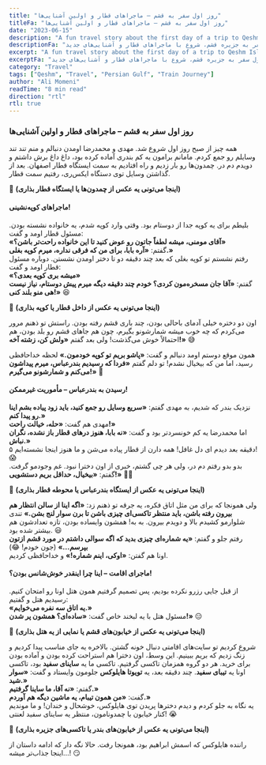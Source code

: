 ```yaml
---
title: "روز اول سفر به قشم – ماجراهای قطار و اولین آشنایی‌ها"
titleFa: "روز اول سفر به قشم – ماجراهای قطار و اولین آشنایی‌ها"
date: "2023-06-15"
description: "A fun travel story about the first day of a trip to Qeshm Island, starting with train adventures and new encounters."
descriptionFa: "داستان سفری جذاب درباره روز اول سفر به جزیره قشم، شروع با ماجراهای قطار و آشنایی‌های جدید."
excerpt: "A fun travel story about the first day of a trip to Qeshm Island, starting with train adventures and new encounters."
excerptFa: "داستان سفری جذاب درباره روز اول سفر به جزیره قشم، شروع با ماجراهای قطار و آشنایی‌های جدید."
category: "Travel"
tags: ["Qeshm", "Travel", "Persian Gulf", "Train Journey"]
author: "Ali Momeni"
readTime: "8 min read"
direction: "rtl"
rtl: true
---
```


### **روز اول سفر به قشم – ماجراهای قطار و اولین آشنایی‌ها**

همه چیز از صبح روز اول شروع شد. مهدی و محمدرضا اومدن دنبالم و منم تند تند وسایلم رو جمع کردم. مامانم برامون یه کم بندری آماده کرده بود، داغ داغ برش داشتم و دویدم دم در. چمدون‌ها رو بار زدیم و راه افتادیم به سمت ایستگاه قطار اصفهان. بعد از گذاشتن وسایل توی دستگاه ایکس‌ری، رفتیم سمت قطار.

📸 **(اینجا می‌تونی یه عکس از چمدون‌ها یا ایستگاه قطار بذاری)**

#### **ماجراهای کوپه‌نشینی!**
بلیطم برای یه کوپه جدا از دوستام بود. وقتی وارد کوپه شدم، یه خانواده نشسته بودن. مسئول قطار اومد و گفت:  
**«آقای مومنی، میشه لطفاً جاتون رو عوض کنید تا این خانواده راحت‌تر باشن؟»**  
گفتم: **«آره بابا، برای من که فرقی نداره، میرم کوپه بغلی.»**  
رفتم نشستم تو کوپه بغلی که بعد چند دقیقه دو تا دختر اومدن نشستن. دوباره مسئول قطار اومد و گفت:  
**«میشه بری کوپه بعدی؟»**  
گفتم: **«آقا جان مسخره‌مون کردی؟ خودم چند دقیقه دیگه میرم پیش دوستام، نیاز نیست هی منو بلند کنی!»** 😆  

📸 **(اینجا می‌تونی یه عکس از داخل قطار یا کوپه بذاری)**

اون دو دختره خیلی آدمای باحالی بودن، چند باری قشم رفته بودن. راستش تو ذهنم مرور می‌کردم که چه خوب میشه شمارشونو بگیرم، چون هم جاهای قشم رو بلد بودن، هم احتمالاً خوش می‌گذشت! ولی بعد گفتم **«ولش کن، زشته آخه!»** 😅

همون موقع دوستم اومد دنبالم و گفت: **«پاشو بریم تو کوپه خودمون.»** لحظه خداحافظی رسید، اما من که بیخیال نشدم! تو دلم گفتم **«فردا که رسیدیم بندرعباس، میرم پیداشون می‌کنم و شمارشونو می‌گیرم!»** 🤞

#### **رسیدن به بندرعباس – مأموریت غیرممکن!**
نزدیک بندر که شدیم، به مهدی گفتم: **«سریع وسایل رو جمع کنید، باید زود پیاده بشم اینا رو پیدا کنم.»**  
مهدی هم گفت: **«حله، خیالت راحت!»**  
اما محمدرضا یه کم خونسردتر بود و گفت: **«نه بابا، هنوز درهای قطار باز نشده، نگران نباش.»**  
۵ دقیقه بعد دیدم ای دل غافل! همه دارن از قطار پیاده می‌شن و ما هنوز اینجا نشسته‌ایم! 😱  
بدو بدو رفتم دم در، ولی هر چی گشتم، خبری از اون دخترا نبود. غم وجودمو گرفت. گفتم: **«بیخیال، حداقل بریم دستشویی!»** 🤦‍♂️  

📸 **(اینجا می‌تونی یه عکس از ایستگاه بندرعباس یا محوطه قطار بذاری)**

ولی همونجا که برای من مثل اتاق فکره، یه جرقه تو ذهنم زد: **«اگه اینا از سالن انتظار هم بیرون رفته باشن، باید منتظر تاکسی‌ای چیزی باشن تا برن سوار لنج بشن.»** تندی شلوارمو کشیدم بالا و دویدم بیرون. به به! همشون وایساده بودن، تازه تعدادشون هم بیشتر شده بود. 😃  
رفتم جلو و گفتم: **«یه شماره‌ای چیزی بدید که اگه سوالی داشتم در مورد قشم ازتون بپرسم...»** (جون خودم! 😂)  
اونا هم گفتن: **«اوکی، اینم شماره!»** و خداحافظی کردیم.

#### **ماجرای اقامت – اینا چرا اینقدر خوش‌شانس بودن؟!**
از قبل جایی رزرو نکرده بودیم، پس تصمیم گرفتیم همون هتل اونا رو امتحان کنیم. رسیدیم هتل و گفتیم:  
**«یه اتاق سه نفره می‌خوایم.»**  
مسئول هتل با یه لبخند خاص گفت: **«ساده‌ای؟ همشون پر شدن!»** 😑  

📸 **(اینجا می‌تونی یه عکس از خیابون‌های قشم یا نمایی از یه هتل بذاری)**

شروع کردیم تو سایت‌های اقامتی دنبال خونه گشتن. بالاخره یه جای مناسب پیدا کردیم و زنگ زدیم که بریم ببینیم. این وسط، اون دخترا هم استراحت کرده بودن و آماده بودن برای خرید. هر دو گروه همزمان تاکسی گرفتیم. تاکسی ما یه **ساینای سفید** بود، تاکسی اونا یه **تیبای سفید**. چند دقیقه بعد، یه **تویوتا هایلوکس** جلومون وایستاد و گفت: **«سوار شید.»**  
گفتم: **«نه آقا، ما ساینا گرفتیم.»**  
گفت: **«من همون تیبام، یه ماشین دیگه هم آوردم.»**  
یه نگاه به جلو کردم و دیدم دخترها پریدن توی هایلوکس، خوشحال و خندان! و ما موندیم کنار خیابون با چمدونامون، منتظر یه ساینای سفید لعنتی! 😭  

📸 **(اینجا می‌تونی یه عکس از خیابون‌های بندر یا تاکسی‌های جزیره بذاری)**

راننده هایلوکس که اسمش ابراهیم بود، همونجا رفت. حالا نگه دار که ادامه داستان از اینجا جذاب‌تر میشه...! 😏